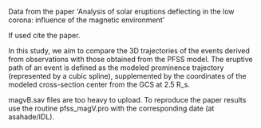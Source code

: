 Data from the paper 'Analysis of solar eruptions deflecting in the low corona: influence of the magnetic environment'

If used cite the paper.

In this study, we aim to compare the 3D trajectories of the events derived from observations with those obtained from the PFSS model. The eruptive path of an event is defined as the modeled prominence trajectory (represented by a cubic spline), supplemented by the coordinates of the modeled cross-section center from the GCS at 2.5 R_s.

magvB.sav files are too heavy to upload. To reproduce the paper results use the routine pfss_magV.pro with the corresponding date (at asahade/IDL).
